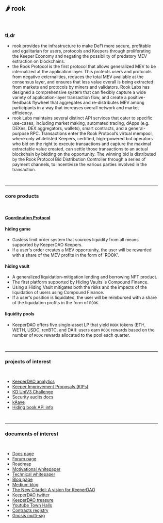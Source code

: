 ## 🌶 rook

<br>

### tl,dr 

* rook provides the infrastructure to make DeFi more secure, profitable and egalitarian for users, protocols and Keepers through proliferating the Keeper Economy and negating the possibility of predatory MEV extraction on blockchains.
* the Rook Protocol is the first protocol that allows generalized MEV to be internalized at the application layer. This protects users and protocols from negative externalities, reduces the total MEV available at the consensus layer, and ensures that less value overall is being extracted from markets and protocols by miners and validators. Rook Labs has designed a comprehensive system that can flexibly capture a wide variety of application-layer transaction flow, and create a positive-feedback flywheel that aggregates and re-distributes MEV among participants in a way that increases overall network and market efficiency.
* rook Labs maintains several distinct API services that cater to specific use-cases, including market making, automated trading, dApps (e.g. DEXes, DEX aggregators, wallets), smart contracts, and a general-purpose RPC. Transactions enter the Rook Protocol’s virtual mempool, where only whitelisted Keepers, certified, high-powered bot operators who bid on the right to execute transactions and capture the maximal extractable value created, can settle those transactions to an actual blockchain by bidding on the opportunity. The winning bid is distributed by the Rook Protocol Bid Distribution Controller through a series of payment channels, to incentivize the various parties involved in the transaction.

<br>

---

### core products

<br>

#### [Coordination Protocol](https://github.com/bt3gl-labs/Scratch-Space-Stateful-Blockchains-and-MEV/blob/main/keeperDAO/coordination_protocol.md)

#### hiding game

* Gasless limit order system that sources liquidity from all means supported by KeeperDAO Keepers.
* If a user's order creates a MEV opportunity, the user will be rewarded with a share of the MEV profits in the form of `ROOK'.

#### hiding vault

* A generalized liquidation-mitigation lending and borrowing NFT product. 
* The first platform supported by Hiding Vaults is Compound Finance. 
* Using a Hiding Vault mitigates both the risks and the impacts of the liquidation of users using Compound Finance. 
* If a user's position is liquidated, the user will be reimbursed with a share of the liquidation profits in the form of `ROOK`.

#### liquidity pools

* KeeperDAO offers five single-asset LP that yield `ROOK` tokens (ETH, WETH, USDC, renBTC, and DAI): users earn `ROOK` rewards based on the number  of `ROOK` rewards allocated to the pool each quarter.


<br>

---

### projects of interest

<br>

* [KeeperDAO analytics](https://github.com/keeperdao/analytics)
* [Keeper Improvement Proposals (KIPs)](https://github.com/keeperdao/kips)
* [KD UniV3 Challenge](https://github.com/keeperdao/solidity-challenge-2)
* [Security audits docs](https://github.com/keeperdao/docs/tree/master/audits)
* [kAave](https://github.com/keeperdao/kaave)
* [Hiding book API info](https://hidingbook.keeperdao.com/api/v1/info)


<br>

---

### documents of interest

<br>

* [Docs page](https://docs.keeperdao.com/reference/)
* [Forum page](https://forum.keeperdao.com/)
* [Roadmap](https://www.keeperdao.com/files/roadmap.png)
* [Motivational whitepaper](https://github.com/keeperdao/whitepaper)
* [Technical whitepaper](https://www.keeperdao.com/files/gov-beigepaper.pdf)
* [Blog page](https://blog.keeperdao.com/)
* [Medium blog](https://medium.com/keeperdao)
* [The New Citadel: A vision for KeeperDAO](https://keeperdao-labs.notion.site/The-New-Citadel-A-Vision-for-KeeperDAO-125ed6222f4542d99d8e171ddbe2bc38)
* [KeeperDAO twitter](https://twitter.com/Keeper_DAO)
* [KeeperDAO treasure](https://app.zerion.io/0x9a67F1940164d0318612b497E8e6038f902a00a4/overview)
* [Youtube Town Halls](https://www.youtube.com/channel/UCDNHJWdB32MdwcHs0Btiaxg/videos)
* [Contracts registry](https://docs.keeperdao.com/reference/for-beginners/smart-contracts)
* [Gnosis multi-sig](https://gnosis-safe.io/app/eth:0xa8b0a855BE21568B93f32805b244158Cc61AD006/balances)

